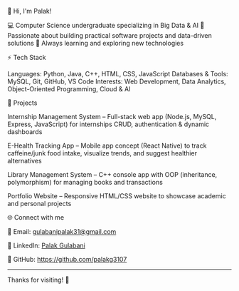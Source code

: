 👋 Hi, I'm Palak!

💻 Computer Science undergraduate specializing in Big Data & AI
🔹 Passionate about building practical software projects and data-driven solutions
🔹 Always learning and exploring new technologies

⚡ Tech Stack

Languages: Python, Java, C++, HTML, CSS, JavaScript
Databases & Tools: MySQL, Git, GitHub, VS Code
Interests: Web Development, Data Analytics, Object-Oriented Programming, Cloud & AI

🚀 Projects

Internship Management System – Full-stack web app (Node.js, MySQL, Express, JavaScript) for internships CRUD, authentication & dynamic dashboards

E-Health Tracking App – Mobile app concept (React Native) to track caffeine/junk food intake, visualize trends, and suggest healthier alternatives

Library Management System – C++ console app with OOP (inheritance, polymorphism) for managing books and transactions

Portfolio Website – Responsive HTML/CSS website to showcase academic and personal projects

🌐 Connect with me

📧 Email: gulabanipalak31@gmail.com

💼 LinkedIn: [Palak Gulabani](https://www.linkedin.com/in/palak-gulabani-49b681305/)

🐙 GitHub: https://github.com/palakg3107

---

Thanks for visiting! 🚀

